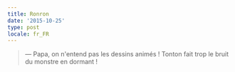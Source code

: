 ```yaml
---
title: Ronron
date: '2015-10-25'
type: post
locale: fr_FR
---
```


> — Papa, on n'entend pas les dessins animés ! Tonton fait trop le bruit du monstre en dormant !
